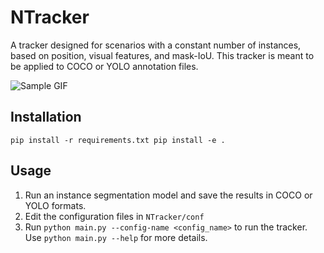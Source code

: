 # NTracker

A tracker designed for scenarios with a constant number of instances, based on position,  visual features, and mask-IoU. This tracker is meant to be applied to COCO or YOLO annotation files.

![Sample GIF](res/sample.gif)

## Installation

``
pip install -r requirements.txt
pip install -e .
``

## Usage
1. Run an instance segmentation model and save the results in COCO or YOLO formats.
1. Edit the configuration files in ``NTracker/conf``
1. Run ``python main.py --config-name <config_name>`` to run the tracker. <br> Use ``python main.py --help`` for more details.